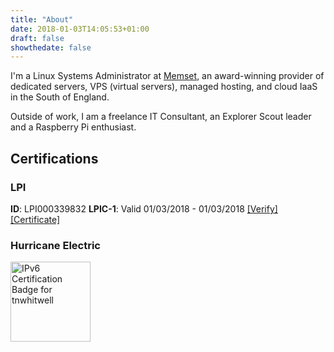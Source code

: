```yaml
---
title: "About"
date: 2018-01-03T14:05:53+01:00
draft: false
showthedate: false
---
```


I'm a Linux Systems Administrator at [Memset](https://www.memset.com), an award-winning provider of dedicated servers, VPS (virtual servers), managed hosting, and cloud IaaS in the South of England.

Outside of work, I am a freelance IT Consultant, an Explorer Scout leader and a Raspberry Pi enthusiast.

<!-- markdownlint-disable MD002 MD022 -->
## Certifications
<!-- markdownlint-enable MD002 MD022 -->

### LPI

**ID**: LPI000339832
**LPIC-1**: Valid 01/03/2018 - 01/03/2018 [[Verify]](https://lpi.org/v/LPI000339832/fu6k5s4ztn) [[Certificate]](/pdfs/Tom-Whitwell-LPIC-1.pdf)

### Hurricane Electric

<!-- markdownlint-disable MD033-->
<a href="https://ipv6.he.net/certification/scoresheet.php?pass_name=tnwhitwell" target="_blank"><img src="https://ipv6.he.net/certification/create_badge.php?pass_name=tnwhitwell&amp;badge=1" style="border: 0; width: 128px; height: 128px" alt="IPv6 Certification Badge for tnwhitwell"></img></a>
<!-- markdownlint-enable MD033-->